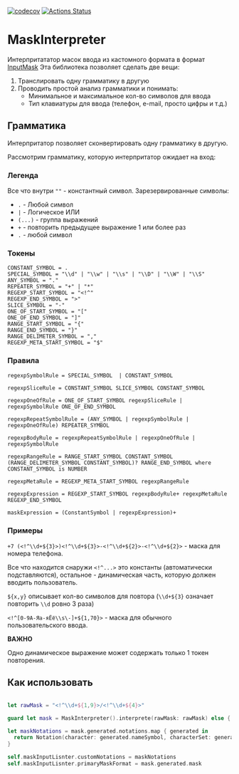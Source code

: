 [![codecov](https://codecov.io/gh/LastSprint/MaskInterpreter/branch/master/graph/badge.svg)](https://codecov.io/gh/LastSprint/MaskInterpreter)
[![Actions Status](https://github.com/LastSprint/MaskInterpreter/workflows/CI/badge.svg)](https://github.com/LastSprint/MaskInterpreter/actions)
# MaskInterpreter

Интерпритататор масок ввода из кастомного формата в формат [InputMask](https://github.com/RedMadRobot/input-mask-ios)
Эта библиотека позволяет сделать две вещи:
1. Транслировать одну грамматику в другую
2. Проводить простой анализ грамматики и понимать:
    - Минимальное и максимальное кол-во символов для ввода
    - Тип клавиатуры для ввода (телефон, e-mail, просто цифры и т.д.)
  
## Грамматика

Интерпритатор позволяет сконвертировать одну грамматику в другую. 

Рассмотрим грамматику, которую интерпритатор ожидает на вход:

### Легенда

Все что внутри `""` - константный символ. 
Зарезервированные символы:
- `.` - Любой символ
- `|` - Логическое ИЛИ
- `(...)` - группа выражений
- `+` - повторить предыдущее выражение 1 или более раз
- `.` - любой символ

### Токены

```
CONSTANT_SYMBOL = . 
SPECIAL_SYMBOL = "\\d" | "\\w" | "\\s" | "\\D" | "\\W" | "\\S"
ANY_SYMBOL = "."
REPEATER_SYMBOL = "+" | "*"
REGEXP_START_SYMBOL = "<!^"
REGEXP_END_SYMBOL = ">"
SLICE_SYMBOL = "-"
ONE_OF_START_SYMBOL = "["
ONE_OF_END_SYMBOL = "]"
RANGE_START_SYMBOL = "{"
RANGE_END_SYMBOL = "}"
RANGE_DELIMETER_SYMBOL = ","
REGEXP_META_START_SYMBOL = "$"
```
### Правила

```
regexpSymbolRule = SPECIAL_SYMBOL  | CONSTANT_SYMBOL

regexpSliceRule = CONSTANT_SYMBOL SLICE_SYMBOL CONSTANT_SYMBOL

regexpOneOfRule = ONE_OF_START_SYMBOL regexpSliceRule | regexpSymbolRule ONE_OF_END_SYMBOL

regexpRepeatSymbolRule = (ANY_SYMBOL | regexpSymbolRule | regexpOneOfRule) REPEATER_SYMBOL

regexpBodyRule = regexpRepeatSymbolRule | regexpOneOfRule | regexpSymbolRule

regexpRangeRule = RANGE_START_SYMBOL CONSTANT_SYMBOL (RANGE_DELIMETER_SYMBOL CONSTANT_SYMBOL)? RANGE_END_SYMBOL where CONSTANT_SYMBOL is NUMBER

regexpMetaRule = REGEXP_META_START_SYMBOL regexpRangeRule

regexpExpression = REGEXP_START_SYMBOL regexpBodyRule+ regexpMetaRule REGEXP_END_SYMBOL

maskExpression = (ConstantSymbol | regexpExpression)+
```

### Примеры 

`+7 (<!^\\d+${3}>)<!^\\d+${3}>-<!^\\d+${2}>-<!^\\d+${2}>` - маска для номера телефона. 

Все что находится снаружи `<!^...>` это константы (автоматически подставляются), остальное - динамическая часть, которую должен вводить пользователь. 

`${x,y}` описывает кол-во символов для повтора (`\\d+${3}` означает повторить `\\d` ровно 3 раза)

`<!^[0-9А-Яа-яЁё\\s\-]+${1,70}>` - маска для обычного пользовательского ввода. 

**ВАЖНО**

Одно динамическое выражение может содержать только 1 токен повторения.

## Как использовать

```Swift

let rawMask = "<!^\\d+${1,9}>/<!^\\d+${4}>"

guard let mask = MaskInterpreter().interprete(rawMask: rawMask) else { return }

let maskNotations = mask.generated.notations.map { generated in
  return Notation(character: generated.nameSymbol, characterSet: generated.set, isOptional: generated.isOptional)
}

self.maskInputLisnter.customNotations = maskNotations
self.maskInputLisnter.primaryMaskFormat = mask.generated.mask
```
